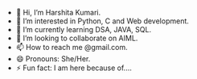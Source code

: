 - 👋 Hi, I’m Harshita Kumari.
- 👀 I’m interested in Python, C and Web development.
- 🌱 I’m currently learning DSA, JAVA, SQL.
- 💞️ I’m looking to collaborate on AIML.
- 📫 How to reach me @gmail.com.
- 😄 Pronouns: She/Her.
- ⚡ Fun fact: I am here because of....
